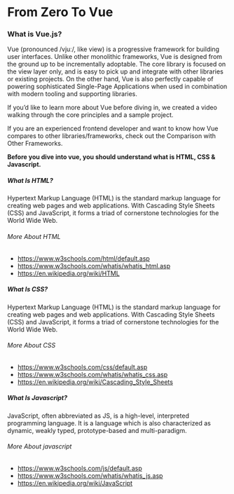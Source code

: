 # From Zero To Vue
### What is Vue.js?
Vue (pronounced /vjuː/, like view) is a progressive framework for building user interfaces. Unlike other monolithic frameworks, Vue is designed from the ground up to be incrementally adoptable. The core library is focused on the view layer only, and is easy to pick up and integrate with other libraries or existing projects. On the other hand, Vue is also perfectly capable of powering sophisticated Single-Page Applications when used in combination with modern tooling and supporting libraries.

If you’d like to learn more about Vue before diving in, we created a video walking through the core principles and a sample project.

If you are an experienced frontend developer and want to know how Vue compares to other libraries/frameworks, check out the Comparison with Other Frameworks.

**Before you dive into vue, you should understand what is HTML, CSS & Javascript.**

##### What Is HTML?
Hypertext Markup Language (HTML) is the standard markup language for creating web pages and web applications. With Cascading Style Sheets (CSS) and JavaScript, it forms a triad of cornerstone technologies for the World Wide Web.
###### More About HTML
- https://www.w3schools.com/html/default.asp
- https://www.w3schools.com/whatis/whatis_html.asp
- https://en.wikipedia.org/wiki/HTML

##### What Is CSS?
Hypertext Markup Language (HTML) is the standard markup language for creating web pages and web applications. With Cascading Style Sheets (CSS) and JavaScript, it forms a triad of cornerstone technologies for the World Wide Web.
###### More About CSS
- https://www.w3schools.com/css/default.asp
- https://www.w3schools.com/whatis/whatis_css.asp
- https://en.wikipedia.org/wiki/Cascading_Style_Sheets

##### What Is Javascript?
JavaScript, often abbreviated as JS, is a high-level, interpreted programming language. It is a language which is also characterized as dynamic, weakly typed, prototype-based and multi-paradigm.

###### More About javascript
- https://www.w3schools.com/js/default.asp
- https://www.w3schools.com/whatis/whatis_js.asp
- https://en.wikipedia.org/wiki/JavaScript
